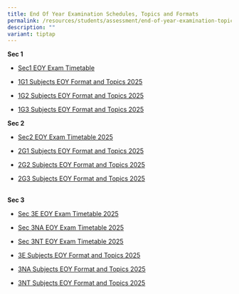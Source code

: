 ```yaml
---
title: End Of Year Examination Schedules, Topics and Formats
permalink: /resources/students/assessment/end-of-year-examination-topics-and-formats/
description: ""
variant: tiptap
---
```

<p><strong>Sec 1</strong>
</p>
<ul data-tight="true" class="tight">
<li>
<p><a href="/files/EOY Exam Topics/2025/2025_Sec1_EOY_Exam_Timetable.pdf" rel="noopener nofollow" target="_blank">Sec1 EOY Exam Timetable</a>
</p>
</li>
<li>
<p><a href="/files/EOY Exam Topics/2025/1G1_Subjects_EOY_Format_and_Topics_2025.pdf" rel="noopener nofollow" target="_blank">1G1 Subjects EOY Format and Topics 2025</a>
</p>
</li>
<li>
<p><a href="/files/EOY Exam Topics/2025/1G2_Subjects_EOY_Format_and_Topics_2025.pdf" rel="noopener nofollow" target="_blank">1G2 Subjects EOY Format and Topics 2025</a>
</p>
</li>
<li>
<p><a href="/files/EOY Exam Topics/2025/1G3_Subjects_EOY_Format_and_Topics_2025.pdf" rel="noopener nofollow" target="_blank">1G3 Subjects EOY Format and Topics 2025</a>
<br>
</p>
</li>
</ul>
<p><strong>Sec 2</strong>
</p>
<ul data-tight="true" class="tight">
<li>
<p><a href="/files/EOY Exam Topics/2025/2025_Sec2_EOY_Exam_Timetable.pdf" rel="noopener nofollow" target="_blank">Sec2 EOY Exam Timetable 2025</a>
</p>
</li>
<li>
<p><a href="/files/EOY Exam Topics/2025/2G1_Subjects_EOY_Format_and_Topics_2025.pdf" rel="noopener nofollow" target="_blank">2G1 Subjects EOY Format and Topics 2025</a>
</p>
</li>
<li>
<p><a href="/files/EOY Exam Topics/2025/2G2_Subjects_EOY_Format_and_Topics_2025.pdf" rel="noopener nofollow" target="_blank">2G2 Subjects EOY Format and Topics 2025</a>
</p>
</li>
<li>
<p><a href="/files/EOY Exam Topics/2025/2G3_Subjects_EOY_Format_and_Topics_2025.pdf" rel="noopener nofollow" target="_blank">2G3 Subjects EOY Format and Topics 2025</a>
</p>
</li>
</ul>
<p>
<br><strong>Sec 3</strong>
</p>
<ul data-tight="true" class="tight">
<li>
<p><a href="/files/EOY Exam Topics/2025/2025_Sec_3E_EOY_Exam_Timetable.pdf" rel="noopener nofollow" target="_blank">Sec 3E EOY Exam Timetable 2025</a>
</p>
</li>
<li>
<p><a href="/files/EOY Exam Topics/2025/2025_Sec_3NA_EOY_Exam_Timetable.pdf" rel="noopener nofollow" target="_blank">Sec 3NA EOY Exam Timetable 2025</a>
</p>
</li>
<li>
<p><a href="/files/EOY Exam Topics/2025/2025_Sec_3NT_EOY_Exam_Timetable.pdf" rel="noopener nofollow" target="_blank">Sec 3NT EOY Exam Timetable 2025</a>
</p>
</li>
<li>
<p><a href="/files/EOY Exam Topics/2025/3E_Subjects_EOY_Format_and_Topics_2025.pdf" rel="noopener nofollow" target="_blank">3E Subjects EOY Format and Topics 2025</a>
</p>
</li>
<li>
<p><a href="/files/EOY Exam Topics/2025/3NA_Subjects_EOY_Format_and_Topics_2025_v2.pdf" rel="noopener nofollow" target="_blank">3NA Subjects EOY Format and Topics 2025</a>
</p>
</li>
<li>
<p><a href="/files/EOY Exam Topics/2025/3NT_Subjects_EOY_Format_and_Topics_2025.pdf" rel="noopener nofollow" target="_blank">3NT Subjects EOY Format and Topics 2025</a>
</p>
</li>
</ul>
<p></p>